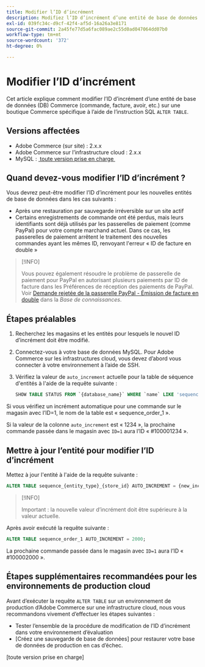 ```yaml
---
title: Modifier l’ID d’incrément
description: Modifiez l’ID d’incrément d’une entité de base de données Commerce.
exl-id: 039fc34c-d9cf-42f4-af5d-16a26a3e8171
source-git-commit: 2a45fe77d5a6fac089ae2c55d0ad047064dd07b0
workflow-type: tm+mt
source-wordcount: '372'
ht-degree: 0%

---
```


# Modifier l’ID d’incrément

Cet article explique comment modifier l’ID d’incrément d’une entité de base de données (DB) Commerce (commande, facture, avoir, etc.) sur une boutique Commerce spécifique à l’aide de l’instruction SQL `ALTER TABLE`.

## Versions affectées

- Adobe Commerce (sur site) : 2.x.x
- Adobe Commerce sur l’infrastructure cloud : 2.x.x
- MySQL : [&#x200B; toute version prise en charge &#x200B;](../../installation/prerequisites/database/mysql.md)

## Quand devez-vous modifier l’ID d’incrément ?

Vous devrez peut-être modifier l’ID d’incrément pour les nouvelles entités de base de données dans les cas suivants :

- Après une restauration par sauvegarde irréversible sur un site actif
- Certains enregistrements de commande ont été perdus, mais leurs identifiants sont déjà utilisés par les passerelles de paiement (comme PayPal) pour votre compte marchand actuel. Dans ce cas, les passerelles de paiement arrêtent le traitement des nouvelles commandes ayant les mêmes ID, renvoyant l&#39;erreur « ID de facture en double »

>[!INFO]
>
>Vous pouvez également résoudre le problème de passerelle de paiement pour PayPal en autorisant plusieurs paiements par ID de facture dans les Préférences de réception des paiements de PayPal. Voir [Demande rejetée de la passerelle PayPal - Émission de facture en double](https://experienceleague.adobe.com/docs/commerce-knowledge-base/kb/troubleshooting/payments/paypal-gateway-rejected-request-duplicate-invoice-issue.html?lang=fr) dans la _Base de connaissances_.

## Étapes préalables

1. Recherchez les magasins et les entités pour lesquels le nouvel ID d’incrément doit être modifié.
1. Connectez-vous à votre base de données MySQL.
Pour Adobe Commerce sur les infrastructures cloud, vous devez d’abord vous connecter à votre environnement à l’aide de SSH.
1. Vérifiez la valeur de `auto_increment` actuelle pour la table de séquence d&#39;entités à l&#39;aide de la requête suivante :

   ```sql
   SHOW TABLE STATUS FROM `{database_name}` WHERE `name` LIKE 'sequence_{entity_type}_{store_id}';
   ```

Si vous vérifiez un incrément automatique pour une commande sur le magasin avec l’ID=1, le nom de la table est « sequence_order_1 ».

Si la valeur de la colonne `auto_increment` est « 1234 », la prochaine commande passée dans le magasin avec `ID=1` aura l’ID « #100001234 ».

## Mettre à jour l’entité pour modifier l’ID d’incrément

Mettez à jour l&#39;entité à l&#39;aide de la requête suivante :

```sql
ALTER TABLE sequence_{entity_type}_{store_id} AUTO_INCREMENT = {new_increment_value};
```

>[!INFO]
>
>Important : la nouvelle valeur d’incrément doit être supérieure à la valeur actuelle.

Après avoir exécuté la requête suivante :

```sql
ALTER TABLE sequence_order_1 AUTO_INCREMENT = 2000;
```

La prochaine commande passée dans le magasin avec `ID=1` aura l’ID « #100002000 ».

## Étapes supplémentaires recommandées pour les environnements de production cloud

Avant d’exécuter la requête `ALTER TABLE` sur un environnement de production d’Adobe Commerce sur une infrastructure cloud, nous vous recommandons vivement d’effectuer les étapes suivantes :

- Tester l’ensemble de la procédure de modification de l’ID d’incrément dans votre environnement d’évaluation
- [Créez une sauvegarde de base de données] pour restaurer votre base de données de production en cas d’échec.

<!-- Link Definitions -->

[PayPal gateway rejected request - duplicate invoice issue]: https://support.magento.com/hc/en-us/articles/115002457473
[Création d’une sauvegarde de base de données]: https://support.magento.com/hc/en-us/articles/360003254334
[toute version prise en charge]
